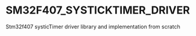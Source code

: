 # SM32F407_SYSTICKTIMER_DRIVER
Stm32f407 systicTimer driver library and implementation
from scratch 
